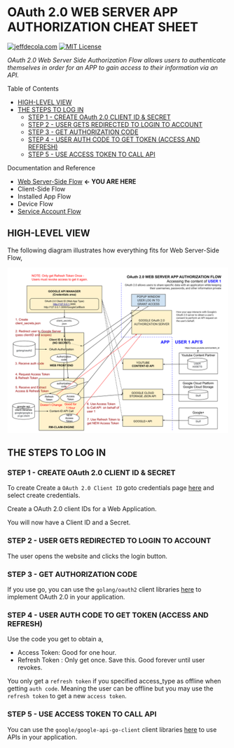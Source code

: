 # OAuth 2.0 WEB SERVER APP AUTHORIZATION CHEAT SHEET

[![jeffdecola.com](https://img.shields.io/badge/website-jeffdecola.com-blue)](https://jeffdecola.com)
[![MIT License](https://img.shields.io/:license-mit-blue.svg)](https://jeffdecola.mit-license.org)

_OAuth 2.0 Web Server Side Authorization Flow allows users to authenticate
themselves in order for an APP to gain access to their information via an API._

Table of Contents

* [HIGH-LEVEL VIEW](https://github.com/JeffDeCola/my-cheat-sheets/blob/master/software/development/software-architectures/authorization/OAuth-2.0-authorization-cheat-sheet/OAuth-2.0-authorization-web-server-app-flow.md#high-level-view)
* [THE STEPS TO LOG IN](https://github.com/JeffDeCola/my-cheat-sheets/blob/master/software/development/software-architectures/authorization/OAuth-2.0-authorization-cheat-sheet/OAuth-2.0-authorization-web-server-app-flow.md#the-steps-to-log-in)
  * [STEP 1 - CREATE OAuth 2.0 CLIENT ID & SECRET](https://github.com/JeffDeCola/my-cheat-sheets/blob/master/software/development/software-architectures/authorization/OAuth-2.0-authorization-cheat-sheet/OAuth-2.0-authorization-web-server-app-flow.md#step-1---create-oauth-20-client-id--secret)
  * [STEP 2 - USER GETS REDIRECTED TO LOGIN TO ACCOUNT](https://github.com/JeffDeCola/my-cheat-sheets/blob/master/software/development/software-architectures/authorization/OAuth-2.0-authorization-cheat-sheet/OAuth-2.0-authorization-web-server-app-flow.md#step-2---user-gets-redirected-to-login-to-account)
  * [STEP 3 - GET AUTHORIZATION CODE](https://github.com/JeffDeCola/my-cheat-sheets/blob/master/software/development/software-architectures/authorization/OAuth-2.0-authorization-cheat-sheet/OAuth-2.0-authorization-web-server-app-flow.md#step-3---get-authorization-code)
  * [STEP 4 - USER AUTH CODE TO GET TOKEN (ACCESS AND REFRESH)](https://github.com/JeffDeCola/my-cheat-sheets/blob/master/software/development/software-architectures/authorization/OAuth-2.0-authorization-cheat-sheet/OAuth-2.0-authorization-web-server-app-flow.md#step-4---user-auth-code-to-get-token-access-and-refresh)
  * [STEP 5 - USE ACCESS TOKEN TO CALL API](https://github.com/JeffDeCola/my-cheat-sheets/blob/master/software/development/software-architectures/authorization/OAuth-2.0-authorization-cheat-sheet/OAuth-2.0-authorization-web-server-app-flow.md#step-5---use-access-token-to-call-api)

Documentation and Reference

* [Web Server-Side Flow](https://github.com/JeffDeCola/my-cheat-sheets/tree/master/software/development/software-architectures/authorization/OAuth-2.0-authorization-cheat-sheet/OAuth-2.0-authorization-web-server-app-flow.md)
  **<- YOU ARE HERE**
* Client-Side Flow
* Installed App Flow
* Device Flow
* [Service Account Flow](https://github.com/JeffDeCola/my-cheat-sheets/tree/master/software/development/software-architectures/authorization/OAuth-2.0-authorization-cheat-sheet/OAuth-2.0-authorization-service-account-flow.md)

## HIGH-LEVEL VIEW

The following diagram illustrates how everything fits for
Web Server-Side Flow,

![IMAGE - OAuth 2.0 Web Server APP Authorization Flow - IMAGE](../../../../../docs/pics/software/development/OAuth-2.0-web-server-app-authorization-flow.svg)

## THE STEPS TO LOG IN

### STEP 1 - CREATE OAuth 2.0 CLIENT ID & SECRET

To create Create a `OAuth 2.0 Client ID` goto credentials page
[here](https://console.developers.google.com/projectselector/apis/credentials)
and select create credentials.

Create a OAuth 2.0 client IDs for a Web Application.

You will now have a Client ID and a Secret.

### STEP 2 - USER GETS REDIRECTED TO LOGIN TO ACCOUNT

The user opens the website and clicks the login button.

### STEP 3 - GET AUTHORIZATION CODE

If you use go, you can use the `golang/oauth2` client libraries
[here](https://github.com/golang/oauth2)
to implement OAuth 2.0 in your application.

### STEP 4 - USER AUTH CODE TO GET TOKEN (ACCESS AND REFRESH)

Use the code you get to obtain a,

* Access Token: Good for one hour.
* Refresh Token : Only get once. Save this. Good forever until user revokes.

You only get a `refresh token` if you specified
access_type as offline when getting `auth code`.  Meaning
the user can be offline but you may use the `refresh token` to
get a new `access token`.

### STEP 5 - USE ACCESS TOKEN TO CALL API

You can use the `google/google-api-go-client` client libraries
[here](https://github.com/google/google-api-go-client)
to use APIs in your application.
